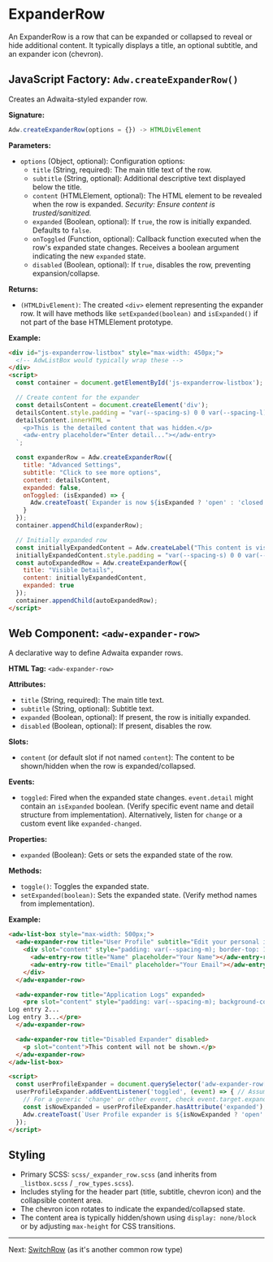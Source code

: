 # ExpanderRow

An ExpanderRow is a row that can be expanded or collapsed to reveal or hide additional content. It typically displays a title, an optional subtitle, and an expander icon (chevron).

## JavaScript Factory: `Adw.createExpanderRow()`

Creates an Adwaita-styled expander row.

**Signature:**

```javascript
Adw.createExpanderRow(options = {}) -> HTMLDivElement
```

**Parameters:**

*   `options` (Object, optional): Configuration options:
    *   `title` (String, required): The main title text of the row.
    *   `subtitle` (String, optional): Additional descriptive text displayed below the title.
    *   `content` (HTMLElement, optional): The HTML element to be revealed when the row is expanded. *Security: Ensure content is trusted/sanitized.*
    *   `expanded` (Boolean, optional): If `true`, the row is initially expanded. Defaults to `false`.
    *   `onToggled` (Function, optional): Callback function executed when the row's expanded state changes. Receives a boolean argument indicating the new `expanded` state.
    *   `disabled` (Boolean, optional): If `true`, disables the row, preventing expansion/collapse.

**Returns:**

*   `(HTMLDivElement)`: The created `<div>` element representing the expander row. It will have methods like `setExpanded(boolean)` and `isExpanded()` if not part of the base HTMLElement prototype.

**Example:**

```html
<div id="js-expanderrow-listbox" style="max-width: 450px;">
  <!-- AdwListBox would typically wrap these -->
</div>
<script>
  const container = document.getElementById('js-expanderrow-listbox');

  // Create content for the expander
  const detailsContent = document.createElement('div');
  detailsContent.style.padding = "var(--spacing-s) 0 0 var(--spacing-l)"; // Indent content
  detailsContent.innerHTML = `
    <p>This is the detailed content that was hidden.</p>
    <adw-entry placeholder="Enter detail..."></adw-entry>
  `;

  const expanderRow = Adw.createExpanderRow({
    title: "Advanced Settings",
    subtitle: "Click to see more options",
    content: detailsContent,
    expanded: false,
    onToggled: (isExpanded) => {
      Adw.createToast(`Expander is now ${isExpanded ? 'open' : 'closed'}`);
    }
  });
  container.appendChild(expanderRow);

  // Initially expanded row
  const initiallyExpandedContent = Adw.createLabel("This content is visible by default.");
  initiallyExpandedContent.style.padding = "var(--spacing-s) 0 0 var(--spacing-l)";
  const autoExpandedRow = Adw.createExpanderRow({
    title: "Visible Details",
    content: initiallyExpandedContent,
    expanded: true
  });
  container.appendChild(autoExpandedRow);
</script>
```

## Web Component: `<adw-expander-row>`

A declarative way to define Adwaita expander rows.

**HTML Tag:** `<adw-expander-row>`

**Attributes:**

*   `title` (String, required): The main title text.
*   `subtitle` (String, optional): Subtitle text.
*   `expanded` (Boolean, optional): If present, the row is initially expanded.
*   `disabled` (Boolean, optional): If present, disables the row.

**Slots:**

*   `content` (or default slot if not named `content`): The content to be shown/hidden when the row is expanded/collapsed.

**Events:**

*   `toggled`: Fired when the expanded state changes. `event.detail` might contain an `isExpanded` boolean. (Verify specific event name and detail structure from implementation).
    Alternatively, listen for `change` or a custom event like `expanded-changed`.

**Properties:**
*   `expanded` (Boolean): Gets or sets the expanded state of the row.

**Methods:**
*   `toggle()`: Toggles the expanded state.
*   `setExpanded(boolean)`: Sets the expanded state. (Verify method names from implementation).

**Example:**

```html
<adw-list-box style="max-width: 500px;">
  <adw-expander-row title="User Profile" subtitle="Edit your personal information">
    <div slot="content" style="padding: var(--spacing-m); border-top: 1px solid var(--borders-color);">
      <adw-entry-row title="Name" placeholder="Your Name"></adw-entry-row>
      <adw-entry-row title="Email" placeholder="Your Email"></adw-entry-row>
    </div>
  </adw-expander-row>

  <adw-expander-row title="Application Logs" expanded>
    <pre slot="content" style="padding: var(--spacing-m); background-color: var(--shade-color); max-height: 100px; overflow-y: auto;">Log entry 1...
Log entry 2...
Log entry 3...</pre>
  </adw-expander-row>

  <adw-expander-row title="Disabled Expander" disabled>
    <p slot="content">This content will not be shown.</p>
  </adw-expander-row>
</adw-list-box>

<script>
  const userProfileExpander = document.querySelector('adw-expander-row[title="User Profile"]');
  userProfileExpander.addEventListener('toggled', (event) => { // Assuming 'toggled' event
    // For a generic 'change' or other event, check event.target.expanded
    const isNowExpanded = userProfileExpander.hasAttribute('expanded'); // Check attribute for state
    Adw.createToast(`User Profile expander is ${isNowExpanded ? 'open' : 'closed'}.`);
  });
</script>
```

## Styling

*   Primary SCSS: `scss/_expander_row.scss` (and inherits from `_listbox.scss` / `_row_types.scss`).
*   Includes styling for the header part (title, subtitle, chevron icon) and the collapsible content area.
*   The chevron icon rotates to indicate the expanded/collapsed state.
*   The content area is typically hidden/shown using `display: none/block` or by adjusting `max-height` for CSS transitions.

---
Next: [SwitchRow](./switchrow.md) (as it's another common row type)

